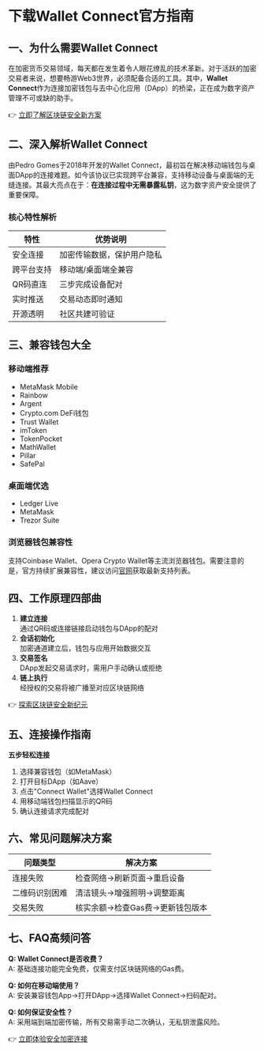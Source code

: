 # 下载Wallet Connect官方指南

## 一、为什么需要Wallet Connect

在加密货币交易领域，每天都在发生着令人眼花缭乱的技术革新。对于活跃的加密交易者来说，想要畅游Web3世界，必须配备合适的工具。其中，**Wallet Connect**作为连接加密钱包与去中心化应用（DApp）的桥梁，正在成为数字资产管理不可或缺的助手。

👉 [立即了解区块链安全新方案](https://bit.ly/okx_welcome)

## 二、深入解析Wallet Connect

由Pedro Gomes于2018年开发的Wallet Connect，最初旨在解决移动端钱包与桌面DApp的连接难题。如今该协议已实现跨平台兼容，支持移动设备与桌面端的无缝连接。其最大亮点在于：**在连接过程中无需暴露私钥**，这为数字资产安全提供了重要保障。

### 核心特性解析
| 特性 | 优势说明 |
|------|----------|
| 安全连接 | 加密传输数据，保护用户隐私 |
| 跨平台支持 | 移动端/桌面端全兼容 |
| QR码直连 | 三步完成设备配对 |
| 实时推送 | 交易动态即时通知 |
| 开源透明 | 社区共建可验证 |

## 三、兼容钱包大全

### 移动端推荐
- MetaMask Mobile
- Rainbow
- Argent
- Crypto.com DeFi钱包
- Trust Wallet
- imToken
- TokenPocket
- MathWallet
- Pillar
- SafePal

### 桌面端优选
- Ledger Live
- MetaMask
- Trezor Suite

### 浏览器钱包兼容性
支持Coinbase Wallet、Opera Crypto Wallet等主流浏览器钱包。需要注意的是，官方持续扩展兼容性，建议访问[官网](https://walletconnect.com/)获取最新支持列表。

## 四、工作原理四部曲

1. **建立连接**  
通过QR码或连接链接启动钱包与DApp的配对
2. **会话初始化**  
加密通道建立后，钱包与应用开始数据交互
3. **交易签名**  
DApp发起交易请求时，需用户手动确认或拒绝
4. **链上执行**  
经授权的交易将被广播至对应区块链网络

👉 [探索区块链安全新纪元](https://bit.ly/okx_welcome)

## 五、连接操作指南

**五步轻松连接**  
1. 选择兼容钱包（如MetaMask）
2. 打开目标DApp（如Aave）
3. 点击"Connect Wallet"选择Wallet Connect
4. 用移动端钱包扫描显示的QR码
5. 确认连接请求完成配对

## 六、常见问题解决方案

| 问题类型 | 解决方案 |
|----------|----------|
| 连接失败 | 检查网络→刷新页面→重启设备 |
| 二维码识别困难 | 清洁镜头→增强照明→调整距离 |
| 交易失败 | 核实余额→检查Gas费→更新钱包版本 |

## 七、FAQ高频问答

**Q: Wallet Connect是否收费？**  
A: 基础连接功能完全免费，仅需支付区块链网络的Gas费。

**Q: 如何在移动端使用？**  
A: 安装兼容钱包App→打开DApp→选择Wallet Connect→扫码配对。

**Q: 如何保证安全性？**  
A: 采用端到端加密传输，所有交易需手动二次确认，无私钥泄露风险。

👉 [立即体验安全加密连接](https://bit.ly/okx_welcome)